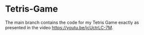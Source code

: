 # Tetris-Game

The main branch contains the code for my Tetris Game exactly as presented in the video https://youtu.be/jcUctrLC-7M.
